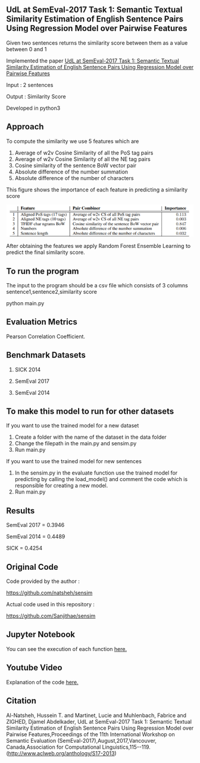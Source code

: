 ## UdL at SemEval-2017 Task 1: Semantic Textual Similarity Estimation of English Sentence Pairs Using Regression Model over Pairwise Features

Given two sentences returns the similarity score between them as a value between 0 and 1

Implemented the paper  [UdL at SemEval-2017 Task 1: Semantic Textual Similarity Estimation of English Sentence Pairs Using Regression Model over 
Pairwise Features](https://www.aclweb.org/anthology/S17-2013)


Input  : 2 sentences

Output :  Similarity Score

Developed in python3

## Approach

To compute the similarity we use 5 features which are

 1) Average of w2v Cosine Similarity of all the PoS tag pairs
 2) Average of w2v Cosine Similarity of all the NE tag pairs
 3) Cosine similarity of the sentence BoW vector pair
 4) Absolute difference of the number summation
 5) Absolute difference of the number of characters
 
 This figure shows the importance of each feature in predicting a similarity score
 
 ![alt text](https://github.com/Sanjithae/sensim/blob/master/Figure1.PNG)
 
 After obtaining the features we apply Random Forest Ensemble Learning to predict the final similarity score.
 
 ## To run the program
 
 The input to the program should be a csv file which consists of 3 columns sentence1,sentence2,similarity score
 
 python main.py
 
 
 ## Evaluation Metrics
 
 Pearson Correlation Coefficient.
 
 ## Benchmark Datasets 
 
 1) SICK 2014
 
 2) SemEval 2017
 
 3) SemEval 2014
 
 ## To make this model to run for other datasets
 
 If you want to use the trained model for a new dataset
 
 1) Create a folder with the name of the dataset in the data folder
 2) Change the filepath in the main.py and sensim.py
 3) Run main.py
 
 If you want to use the trained model for new sentences 
 
 1) In the sensim.py in the evaluate function use the trained model for predicting by calling the load_model() and comment the code which is responsible for creating a new model.
 2) Run main.py
 

## Results

SemEval 2017 = 0.3946

SemEval 2014 = 0.4489

SICK         = 0.4254

## Original Code

Code provided by the author :

https://github.com/natsheh/sensim

Actual code used in this repository :

https://github.com/Sanjithae/sensim


## Jupyter Notebook

You can see the execution of each function [here.](https://github.com/Sanjithae/sensim/blob/master/sentence_similarity.ipynb)

## Youtube Video

Explanation of the code [here.](https://youtu.be/X_8rV55Kxyc)



## Citation
Al-Natsheh, Hussein T.  and  Martinet, Lucie  and  Muhlenbach, Fabrice  and  ZIGHED, Djamel Abdelkader,
UdL at SemEval-2017 Task 1: Semantic Textual Similarity Estimation of English Sentence Pairs Using Regression Model over 
Pairwise Features,Proceedings of the 11th International Workshop on Semantic Evaluation (SemEval-2017),August,2017,Vancouver, Canada,Association for Computational Linguistics,115--119.
(http://www.aclweb.org/anthology/S17-2013)
